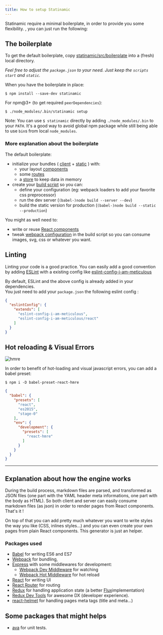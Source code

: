 ```yaml
---
title: How to setup Statinamic
---
```


Statinamic require a minimal boilerplate, in order to provide you some
flexibility.
, you can just run the following:

## The boilerplate

To get the default boilerplate,
copy [statinamic/src/boilerplate](https://github.com/MoOx/statinamic/tree/master/src/boilerplate)
into a (fresh) local directory.

_Feel free to adjust the `package.json` to your need.
Just keep the `scripts` `start` and `static`._

When you have the boilerplate in place:

```console
$ npm install --save-dev statinamic
```

For npm@3+ (to get required `peerDependencies`):

```console
$ ./node_modules/.bin/statinamic setup
```

Note: You can use `$ statinamic` directly by adding `./node_modules/.bin` to
your `PATH`.
It's a good way to avoid global npm package while still being able to use
`bin`s from local `node_modules`.

### More explanation about the boilerplate

The default boilerplate:

* initialize your bundles
  (
    [client](https://github.com/MoOx/statinamic/blob/master/src/boilerplate/scripts/index-client.js) +
    [static](https://github.com/MoOx/statinamic/blob/master/src/boilerplate/scripts/index-static.js)
  ) with:
  - your layout [components](https://github.com/MoOx/statinamic/blob/master/src/boilerplate/web_modules/app/pageComponents.js)
  - some [routes](https://github.com/MoOx/statinamic/blob/master/src/boilerplate/web_modules/app/routes.js)
  - a [store](https://github.com/MoOx/statinamic/blob/master/src/boilerplate/web_modules/app/store.js) to keep data in memory
* create your [build script](https://github.com/MoOx/statinamic/blob/master/src/boilerplate/scripts/build.js) so you can:
  * define your configuration
    (eg: webpack loaders to add your favorite css preprocessor)
  * run the dev server (`(babel-)node build --server --dev`)
  * build the static version for production (`(babel-)node build --static --production`)

You might as well need to:

* write or reuse [React components](http://react-components.com/)
* tweak [webpack configuration](http://webpack.github.io/docs) in the build script
  so you can consume images, svg, css or whatever you want.

## Linting

Linting your code is a good practice.
You can easily add a good convention by adding
[ESLint](http://eslint.org/) with a existing config like
[eslint-config-i-am-meticulous](https://github.com/MoOx/eslint-config-i-am-meticulous)

By default, ESLint and the above config is already added in your dependencies.  
You just need to add your `package.json` the following eslint config :

```json
{
  "eslintConfig": {
    "extends": [
      "eslint-config-i-am-meticulous",
      "eslint-config-i-am-meticulous/react"
    ]
  }
}
```

## Hot reloading & Visual Errors

![hmre](https://cloud.githubusercontent.com/assets/1539088/11611771/ae1a6bd8-9bac-11e5-9206-42447e0fe064.gif)

In order to benefit of hot-loading and visual javascript errors, you can add
a babel preset:

```console
$ npm i -D babel-preset-react-hmre
```

```json
{
  "babel": {
    "presets": [
      "react",
      "es2015",
      "stage-0"
    ],
    "env": {
      "development": {
        "presets": [
          "react-hmre"
        ]
      }
    }
  }
}
```

---

## Explanation about how the engine works

During the build process, markdown files are parsed, and transformed as JSON
files (one part with the YAML header meta informations, one part with the body
as HTML).
So both client and server can easily consume markdown files (as json) in order
to render pages from React components. That's it !

On top of that you can add pretty much whatever you want to write styles the way
you like (CSS, inlines styles...) and you can even create your own pages from
plain React components. This generator is just an helper.

### Packages used

* [Babel](http://babeljs.io)
  for writing ES6 and ES7
* [Webpack](http://webpack.github.io)
  for bundling,
* [Express](http://expressjs.com/) with some middlewares for development:
  * [Webpack Dev Middleware](http://webpack.github.io/docs/webpack-dev-server.html)
    for watching
  * [Webpack Hot Middleware](https://github.com/glenjamin/webpack-hot-middleware)
    for hot reload
* [React](https://github.com/facebook/react)
  for writing UI
* [React Router](https://github.com/rackt/react-router)
  for routing
* [Redux](https://github.com/gaearon/redux)
  for handling application state
  (a better [Flux](http://facebook.github.io/flux/)implementation)
* [Redux Dev Tools](https://github.com/gaearon/redux-devtools)
  for awesome DX (developer experience).
* [react-helmet](https://github.com/nfl/react-helmet)
  for handling pages meta tags (title and meta...)

## Some packages that might helps

* [ava](https://github.com/sindresorhus/ava)
  for unit tests.
